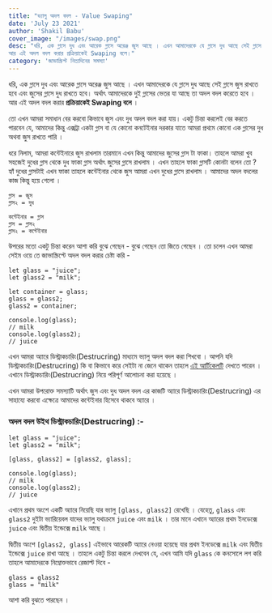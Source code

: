 ```yaml
---
title: "ভ্যালু অদল বদল - Value Swaping"
date: 'July 23 2021'
author: 'Shakil Babu'
cover_image: "/images/swap.png"
desc: "ধরি, এক গ্লাসে দুধ এবং আরেক গ্লাসে অরেঞ্জ জুস আছে । এখন আমাদেরকে যে গ্লাসে দুধ আছে সেই গ্লাসে জুস রাখতে হবে এবং জুসের গ্লাসে দুধ রাখতে হবে। অর্থাৎ আমাদেরকে দুই গ্লাসের ভেতর যা আছে তা অদল বদল করেতে হবে ।
আর এই অদল বদল করার প্রক্রিয়াকেই Swaping বলে।"
category: 'জাভাস্ক্রিপ্ট নিত্যদিনের সমস্যা'
---
```


ধরি, এক গ্লাসে দুধ এবং আরেক গ্লাসে অরেঞ্জ জুস আছে । এখন আমাদেরকে যে গ্লাসে দুধ আছে সেই গ্লাসে জুস রাখতে হবে এবং জুসের গ্লাসে দুধ রাখতে হবে। অর্থাৎ আমাদেরকে দুই গ্লাসের ভেতর যা আছে তা অদল বদল করেতে হবে ।
আর এই অদল বদল করার **প্রক্রিয়াকেই Swaping বলে** ।

তো এখন আমরা সমাধান বের করবো কিভাবে জুস এবং দুধ অদল বদল করা যায়। একটু চিন্তা করলেই বের করতে পারবেন যে, আমাদের কিন্তু এক্সট্রা একটা গ্লাস বা যে কোনো কনটেইনার দরকার যাতে আমরা প্রথমে কোনো এক গ্লাসের দুধ অথবা জুস রাখতে পারি ।

ধরে নিলাম, আমরা কন্টেইনারে জুস রাখলাম তারমানে এখন কিন্তু আমাদের জুসের গ্লাস টা ফাকা। তাহলে আমরা খুব সহজেই দুধের গ্লাস থেকে দুধ ফাকা গ্লাস অর্থাৎ জুসের গ্লাসে রাখলাম । এখন তাহলে ফাকা গ্লাসটি কোনটা বলেন তো ? হ্যাঁ দুধের গ্লাসটাই এখন ফাকা তাহলে কন্টেইনার থেকে জুস আমরা এখন দুধের গ্লাসে রাখলাম । আমাদের অদল বদলের কাজ কিন্তু হয়ে গেলো । 

```
গ্লাস = জুস
গ্লাস২ = দুধ

কন্টেইনার = গ্লাস
গ্লাস = গ্লাস২
গ্লাস২ = কন্টেইনার
```

উপরের মতো একটু চিন্তা করেন আশা করি বুঝে গেছেন - বুঝে গেছেন তো জিতে গেছেন । তো চলেন এখন আমরা সেইম ওয়ে তে জাভাস্ক্রিপ্টে অদল বদল করার চেষ্টা করি - 

```
let glass = "juice";
let glass2 = "milk";

let container = glass;
glass = glass2;
glass2 = container;

console.log(glass);
// milk
console.log(glass2);
// juice
```

এখন আমরা অ্যারে ডিস্ট্রাকচারিং(Destrucring) মাধ্যমে ভ্যালু অদল বদল করা শিখবো । আপনি যদি ডিস্ট্রাকচারিং(Destrucring) কি বা কিভাবে করে সেইটা না জেনে থাকেন তাহলে [এই আর্টিকেলটি](https://shakilbabu.vercel.app/blogs/javascript-destrucring-in-javascript-es6/) দেখতে পারেন । এখানে ডিস্ট্রাকচারিং(Destrucring) নিয়ে পরিপূর্ণ আলোচনা করা হয়েছে ।

এখন আমরা উপরোক্ত সমস্যাটি অর্থাৎ জুস এবং দুধ অদল বদল এর কাজটি অ্যারে ডিস্ট্রাকচারিং(Destrucring) এর সাহায্যে করবো এক্ষেত্রে আমাদের কন্টেইনার হিসেবে থাকবে অ্যারে ।  

### অদল বদল উইথ ডিস্ট্রাকচারিং(Destrucring) :-
```
let glass = "juice";
let glass2 = "milk";

[glass, glass2] = [glass2, glass];

console.log(glass);
// milk
console.log(glass2);
// juice
```

এখানে প্রথম অংশে একটি অ্যারে নিয়েছি যার ভ্যালু ```[glass, glass2]``` রেখেছি । যেহেতু,  ```glass``` এবং ```glass2``` দুইটা ভ্যারিয়েবল যাদের ভ্যালু যথাক্রমে ```juice``` এবং ```milk``` । তার মানে এখানে অ্যারের প্রথম ইনডেক্সে ```juice``` এবং  দ্বিতীয় ইন্ডেক্সে ```milk``` আছে । 

দ্বিতীয় অংশে ```[glass2, glass]``` এইভাবে আরেকটি অ্যারে নেওয়া হয়েছে যার প্রথম ইনডেক্সে ```milk``` এবং দ্বিতীয় ইন্ডেক্সে ```juice``` রাখা আছে ।
তাহলে একটু চিন্তা করলে দেখবেন যে, এখন আমি যদি  ```glass``` কে কনসোলে লগ করি তাহলে আমাদেরকে নিম্নোক্তভাবে রেজাল্ট দিবে - 

```
glass = glass2
glass = "milk"
```

আশা করি বুঝতে পারছেন ।

